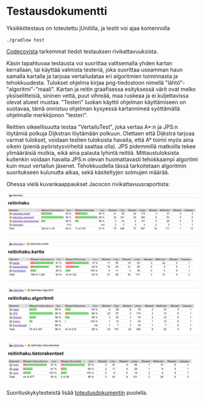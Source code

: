 # Testausdokumentti

Yksikkötestaus on toteutettu jUnitilla, ja testit voi ajaa komennolla 
```
./gradlew test
```
[Codecovista](https://codecov.io/gh/zjuxicu/wc3_reitinhaku) tarkemmat tiedot testauksen rivikattavuuksista.

Käsin tapahtuvaa testausta voi suorittaa valitsemalla yhden kartan kerrallaan, tai käyttää valmista testeriä, joka suorittaa useamman haun samalla kartalla ja tarjoaa vertailudataa eri algoritmien toiminnasta ja tehokkuudesta. Tulokset ohjelma kirjaa png-tiedostoon nimellä "lähtö"-"algoritmi"-"maali". Kartan ja reitin graafisessa esityksessä värit ovat melko yksiselitteisiä, sininen vettä, puut vihreää, maa ruskeaa ja ei kuljettavissa olevat alueet mustaa. "Testeri" luokan käyttö ohjelman käyttämiseen on suotavaa, tämä onnistuu ohjelman kysyessä kartannimeä syöttämällä ohjelmalle merkkijonon "testeri".

Reittien oikeellisuutta testaa "VertailuTest", joka vertaa A*:n ja JPS:n löytämiä polkuja Dijkstran löytämään polkuun. Olettaen että Dijkstra tarjoaa varmat tulokset, voidaan testien tuloksista havaita, että A* toimii myös aina oikein (pieniä pyöristysvirheitä saattaa olla). JPS pidemmillä matkoilla tekee ylimääräisiä mutkia, eikä aina palauta lyhintä reittiä. Mittaustuloksista kuitenkin voidaan havaita JPS:n olevan huomattavasti tehokkaampi algoritmi kuin muut vertailun jäsenet. Tehokkuudella tässä tarkoitetaan algoritmin suoritukseen kulunutta aikaa, sekä käsiteltyjen solmujen määrää.

Ohessa vielä kuvankaappaukset Jacocon rivikattavuusraportista:

![](https://github.com/zjuxicu/wc3_reitinhaku/blob/main/dokumentaatio/jacoco.png)

![](https://github.com/zjuxicu/wc3_reitinhaku/blob/main/dokumentaatio/jacoco1.png)

![](https://github.com/zjuxicu/wc3_reitinhaku/blob/main/dokumentaatio/jacoco2.png)

![](https://github.com/zjuxicu/wc3_reitinhaku/blob/main/dokumentaatio/jacoco3.png)

Suorituskykytesteistä lisää [toteutusdokumentin](https://github.com/zjuxicu/wc3_reitinhaku/blob/main/dokumentaatio/Toteutusdokumentti.md) puolella.



